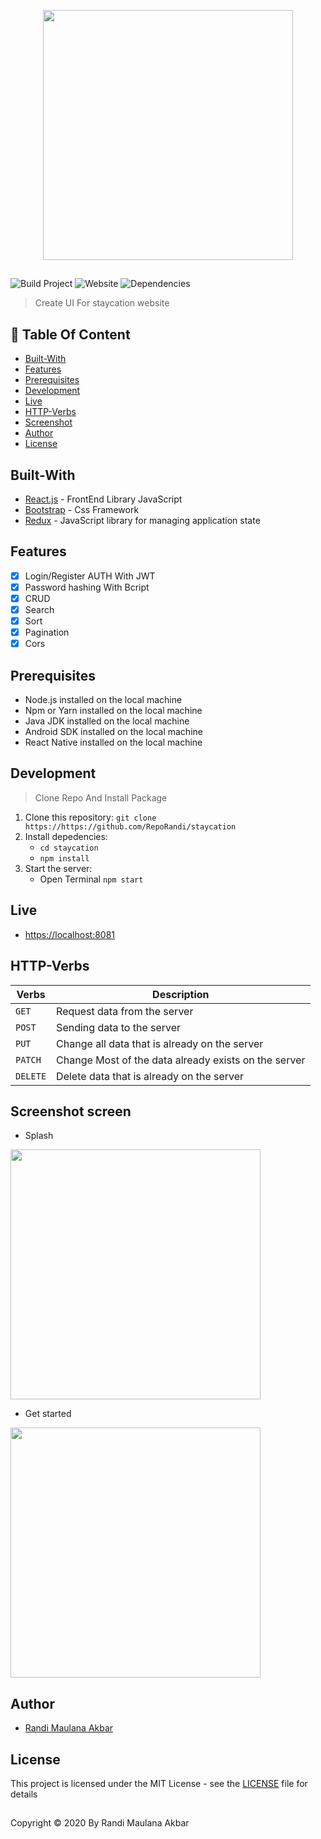 <p align="center">
  <img width="400" src="https://user-images.githubusercontent.com/63716330/90742698-b8008f80-e2f9-11ea-973f-a6e153b6614a.png">
</p>

##

![Build Project](https://github.com/vuejs-id/blog/workflows/Build%20Project/badge.svg) ![Website](https://img.shields.io/website?url=https%3A%2F%2Fblog.vuejs.id%2F) ![Dependencies](https://img.shields.io/david/vuejs-id/blog.svg)

> Create UI For staycation website

## :memo: Table Of Content

- [Built-With](https://github.com/RepoRandi/Ruang-Dokter#Built-With)
- [Features](https://github.com/RepoRandi/Ruang-Dokter#Features)
- [Prerequisites](https://github.com/RepoRandi/Ruang-Dokter#Prerequisites)
- [Development](https://github.com/RepoRandi/Ruang-Dokter#Development)
- [Live](https://github.com/RepoRandi/Ruang-Dokter#Live)
- [HTTP-Verbs](https://github.com/RepoRandi/Ruang-Dokter#HTTP-Verbs)
- [Screenshot](https://github.com/RepoRandi/Ruang-Dokter#Screenshot)
- [Author](https://github.com/RepoRandi/Ruang-Dokter#Author)
- [License](https://github.com/RepoRandi/Ruang-Dokter#License)

## Built-With

- [React.js](http://reactjs.org/) - FrontEnd Library JavaScript
- [Bootstrap](https://getbootstrap.com/) - Css Framework
- [Redux](https://redux.js.org/) - JavaScript library for managing application state

## Features

- [x] Login/Register AUTH With JWT
- [x] Password hashing With Bcript
- [x] CRUD
- [x] Search
- [x] Sort
- [x] Pagination
- [x] Cors

## Prerequisites

- Node.js installed on the local machine
- Npm or Yarn installed on the local machine
- Java JDK installed on the local machine
- Android SDK installed on the local machine
- React Native installed on the local machine

## Development

> Clone Repo And Install Package

1. Clone this repository:
   `git clone https://https://github.com/RepoRandi/staycation`
2. Install depedencies:
   - `cd staycation`
   - `npm install`
3. Start the server:
   - Open Terminal `npm start`

## Live

- [https://localhost:8081](https://localhost:8081)

## HTTP-Verbs

| Verbs    | Description                                          |
| -------- | ---------------------------------------------------- |
| `GET`    | Request data from the server                         |
| `POST`   | Sending data to the server                           |
| `PUT`    | Change all data that is already on the server        |
| `PATCH`  | Change Most of the data already exists on the server |
| `DELETE` | Delete data that is already on the server            |

## Screenshot screen

- Splash
<p>
  <img width="400" src="https://user-images.githubusercontent.com/63716330/90949077-5d893f80-e46f-11ea-86a2-15c291bc9fa9.jpg">
</p>

- Get started
<p>
  <img width="400" src="https://user-images.githubusercontent.com/63716330/90949143-18194200-e470-11ea-9a96-e3d813b7c4b3.jpg">
</p>

## Author

- [Randi Maulana Akbar](https://www.linkedin.com/in/randi-maulana-akbar/)

## License

This project is licensed under the MIT License - see the [LICENSE](https://github.com/RepoRandi/staycation/blob/master/LICENSE) file for details

##

Copyright © 2020 By Randi Maulana Akbar
